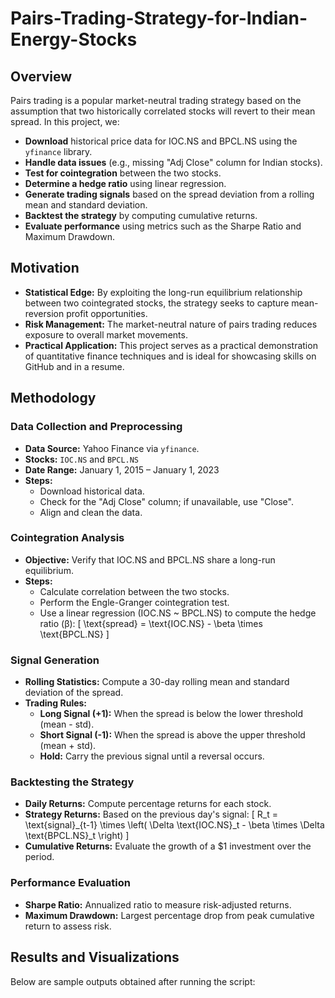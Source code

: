# Pairs-Trading-Strategy-for-Indian-Energy-Stocks

## Overview

Pairs trading is a popular market-neutral trading strategy based on the assumption that two historically correlated stocks will revert to their mean spread. In this project, we:
- **Download** historical price data for IOC.NS and BPCL.NS using the `yfinance` library.
- **Handle data issues** (e.g., missing "Adj Close" column for Indian stocks).
- **Test for cointegration** between the two stocks.
- **Determine a hedge ratio** using linear regression.
- **Generate trading signals** based on the spread deviation from a rolling mean and standard deviation.
- **Backtest the strategy** by computing cumulative returns.
- **Evaluate performance** using metrics such as the Sharpe Ratio and Maximum Drawdown.

## Motivation

- **Statistical Edge:** By exploiting the long-run equilibrium relationship between two cointegrated stocks, the strategy seeks to capture mean-reversion profit opportunities.
- **Risk Management:** The market-neutral nature of pairs trading reduces exposure to overall market movements.
- **Practical Application:** This project serves as a practical demonstration of quantitative finance techniques and is ideal for showcasing skills on GitHub and in a resume.

## Methodology

### Data Collection and Preprocessing

- **Data Source:** Yahoo Finance via `yfinance`.
- **Stocks:** `IOC.NS` and `BPCL.NS`
- **Date Range:** January 1, 2015 – January 1, 2023
- **Steps:**
  - Download historical data.
  - Check for the "Adj Close" column; if unavailable, use "Close".
  - Align and clean the data.

### Cointegration Analysis

- **Objective:** Verify that IOC.NS and BPCL.NS share a long-run equilibrium.
- **Steps:**
  - Calculate correlation between the two stocks.
  - Perform the Engle-Granger cointegration test.
  - Use a linear regression (IOC.NS ~ BPCL.NS) to compute the hedge ratio (β):
    \[
    \text{spread} = \text{IOC.NS} - \beta \times \text{BPCL.NS}
    \]

### Signal Generation

- **Rolling Statistics:** Compute a 30-day rolling mean and standard deviation of the spread.
- **Trading Rules:**
  - **Long Signal (+1):** When the spread is below the lower threshold (mean - std).
  - **Short Signal (-1):** When the spread is above the upper threshold (mean + std).
  - **Hold:** Carry the previous signal until a reversal occurs.

### Backtesting the Strategy

- **Daily Returns:** Compute percentage returns for each stock.
- **Strategy Returns:** Based on the previous day's signal:
  \[
  R_t = \text{signal}_{t-1} \times \left( \Delta \text{IOC.NS}_t - \beta \times \Delta \text{BPCL.NS}_t \right)
  \]
- **Cumulative Returns:** Evaluate the growth of a $1 investment over the period.

### Performance Evaluation

- **Sharpe Ratio:** Annualized ratio to measure risk-adjusted returns.
- **Maximum Drawdown:** Largest percentage drop from peak cumulative return to assess risk.

## Results and Visualizations

Below are sample outputs obtained after running the script:
